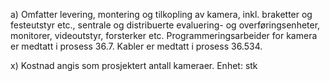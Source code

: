 a) Omfatter levering, montering og tilkopling av kamera, inkl. braketter og festeutstyr etc., sentrale og distribuerte evaluering- og overføringsenheter, monitorer, videoutstyr, forsterker etc. Programmeringsarbeider for kamera er medtatt i prosess 36.7. Kabler er medtatt i prosess 36.534.

x) Kostnad angis som prosjektert antall kameraer. Enhet: stk

